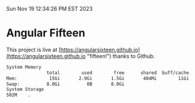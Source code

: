 Sun Nov 19 12:34:26 PM EST 2023

# Angular Fifteen


This project is live at [https://angularsixteen.github.io](https://angularsixteen.github.io "fifteen!") thanks to Github.

```bash
System Memory
               total        used        free      shared  buff/cache   available
Mem:            15Gi       2.9Gi       1.5Gi       484Mi        11Gi        12Gi
Swap:          8.0Gi          0B       8.0Gi
System Storage
502M	.
